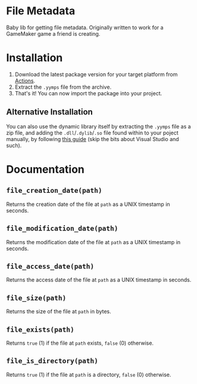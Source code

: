 # File Metadata
Baby lib for getting file metadata. Originally written to work for a GameMaker game a friend is creating.

# Installation

1. Download the latest package version for your target platform from [Actions](https://github.com/SpikeHD/file-metadata/actions).
2. Extract the `.yymps` file from the archive.
3. That's it! You can now import the package into your project.

## Alternative Installation
You can also use the dynamic library itself by extracting the `.yymps` file as a zip file, and adding the `.dll`/`.dylib`/`.so` file found within to your poject manually, by following [this guide](https://forum.gamemaker.io/index.php?threads/basic-extension-creation.42662/) (skip the bits about Visual Studio and such).

# Documentation

## `file_creation_date(path)`

Returns the creation date of the file at `path` as a UNIX timestamp in seconds.

## `file_modification_date(path)`

Returns the modification date of the file at `path` as a UNIX timestamp in seconds.

## `file_access_date(path)`

Returns the access date of the file at `path` as a UNIX timestamp in seconds.

## `file_size(path)`

Returns the size of the file at `path` in bytes.

## `file_exists(path)`

Returns `true` (1) if the file at `path` exists, `false` (0) otherwise.

## `file_is_directory(path)`

Returns `true` (1) if the file at `path` is a directory, `false` (0) otherwise.
